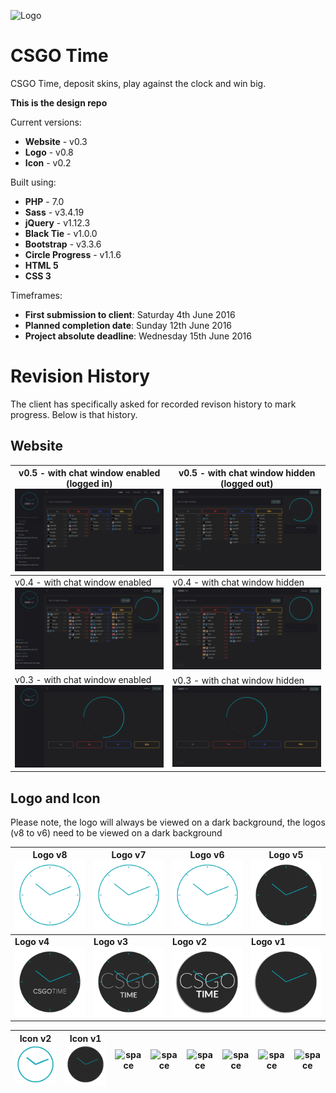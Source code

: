 ![Logo](http://imgur.com/WcBmesa.png)

# CSGO Time
CSGO Time, deposit skins, play against the clock and win big.

**This is the design repo**

Current versions:
- **Website** - v0.3
- **Logo** - v0.8
- **Icon** - v0.2

Built using:
- **PHP** - 7.0
- **Sass** - v3.4.19
- **jQuery** - v1.12.3
- **Black Tie** - v1.0.0
- **Bootstrap** - v3.3.6
- **Circle Progress** - v1.1.6
- **HTML 5**
- **CSS 3**

Timeframes:
- **First submission to client**: Saturday 4th June 2016
- **Planned completion date**: Sunday 12th June 2016
- **Project absolute deadline**: Wednesday 15th June 2016




Revision History
====
The client has specifically asked for recorded revison history to mark progress. Below is that history.

Website
---


|v0.5 - with chat window enabled (logged in) ![Logo](assets/img/chat3.png)|v0.5 - with chat window hidden (logged out) ![Logo](assets/img/nochat3.png)|
|---|---|
|v0.4 - with chat window enabled ![Logo](assets/img/chat2.png)|v0.4 - with chat window hidden ![Logo](assets/img/nochat2.png)|
|v0.3 - with chat window enabled ![Logo](assets/img/chat.png)|v0.3 - with chat window hidden ![Logo](assets/img/nochat.png)|

Logo and Icon
---
Please note, the logo will always be viewed on a dark background, the logos (v8 to v6) need to be viewed on a dark background

|Logo v8 ![Logo](assets/img/logo8.png)|Logo v7 ![Logo](assets/img/logo7.png)|Logo v6 ![Logo](assets/img/logo6.png)|Logo v5 ![Logo](assets/img/logo5.png)|
|---|---|---|---|
|**Logo v4** ![Logo](assets/img/logo4.png)|**Logo v3** ![Logo](assets/img/logo3.png)|**Logo v2** ![Logo](assets/img/logo2.png)|**Logo v1** ![Logo](assets/img/logo1.png)|


|Icon v2 ![Icon](assets/img/icon.png)|Icon v1 ![Icon](assets/img/logo5.png)|![space](http://imgur.com/m52mSr5.png)|![space](http://imgur.com/m52mSr5.png)|![space](http://imgur.com/m52mSr5.png)|![space](http://imgur.com/m52mSr5.png)|![space](http://imgur.com/m52mSr5.png)|![space](http://imgur.com/m52mSr5.png)|
|---|---|---|---|---|---|---|---|

